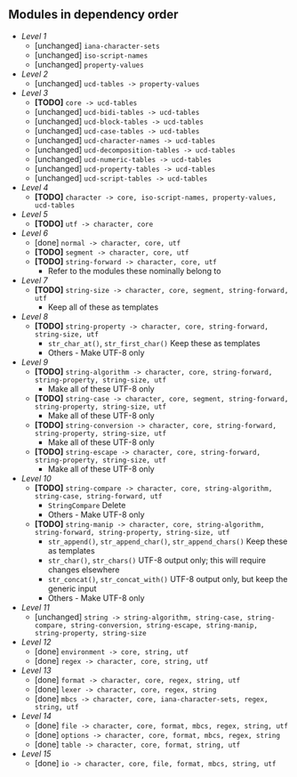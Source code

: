 ## Modules in dependency order ##

* _Level 1_
    * [unchanged] `iana-character-sets`
    * [unchanged] `iso-script-names`
    * [unchanged] `property-values`
* _Level 2_
    * [unchanged] `ucd-tables -> property-values`
* _Level 3_
    * **[TODO]** `core -> ucd-tables`
    * [unchanged] `ucd-bidi-tables -> ucd-tables`
    * [unchanged] `ucd-block-tables -> ucd-tables`
    * [unchanged] `ucd-case-tables -> ucd-tables`
    * [unchanged] `ucd-character-names -> ucd-tables`
    * [unchanged] `ucd-decomposition-tables -> ucd-tables`
    * [unchanged] `ucd-numeric-tables -> ucd-tables`
    * [unchanged] `ucd-property-tables -> ucd-tables`
    * [unchanged] `ucd-script-tables -> ucd-tables`
* _Level 4_
    * **[TODO]** `character -> core, iso-script-names, property-values, ucd-tables`
* _Level 5_
    * **[TODO]** `utf -> character, core`
* _Level 6_
    * [done] `normal -> character, core, utf`
    * **[TODO]** `segment -> character, core, utf`
    * **[TODO]** `string-forward -> character, core, utf`
        * Refer to the modules these nominally belong to
* _Level 7_
    * **[TODO]** `string-size -> character, core, segment, string-forward, utf`
        * Keep all of these as templates
* _Level 8_
    * **[TODO]** `string-property -> character, core, string-forward, string-size, utf`
        * `str_char_at()`, `str_first_char()` Keep these as templates
        * Others - Make UTF-8 only
* _Level 9_
    * **[TODO]** `string-algorithm -> character, core, string-forward, string-property, string-size, utf`
        * Make all of these UTF-8 only
    * **[TODO]** `string-case -> character, core, segment, string-forward, string-property, string-size, utf`
        * Make all of these UTF-8 only
    * **[TODO]** `string-conversion -> character, core, string-forward, string-property, string-size, utf`
        * Make all of these UTF-8 only
    * **[TODO]** `string-escape -> character, core, string-forward, string-property, string-size, utf`
        * Make all of these UTF-8 only
* _Level 10_
    * **[TODO]** `string-compare -> character, core, string-algorithm, string-case, string-forward, utf`
        * `StringCompare` Delete
        * Others - Make UTF-8 only
    * **[TODO]** `string-manip -> character, core, string-algorithm, string-forward, string-property, string-size, utf`
        * `str_append()`, `str_append_char()`, `str_append_chars()` Keep these as templates
        * `str_char()`, `str_chars()` UTF-8 output only; this will require changes elsewhere
        * `str_concat()`, `str_concat_with()` UTF-8 output only, but keep the generic input
        * Others - Make UTF-8 only
* _Level 11_
    * [unchanged] `string -> string-algorithm, string-case, string-compare, string-conversion, string-escape, string-manip, string-property, string-size`
* _Level 12_
    * [done] `environment -> core, string, utf`
    * [done] `regex -> character, core, string, utf`
* _Level 13_
    * [done] `format -> character, core, regex, string, utf`
    * [done] `lexer -> character, core, regex, string`
    * [done] `mbcs -> character, core, iana-character-sets, regex, string, utf`
* _Level 14_
    * [done] `file -> character, core, format, mbcs, regex, string, utf`
    * [done] `options -> character, core, format, mbcs, regex, string`
    * [done] `table -> character, core, format, string, utf`
* _Level 15_
    * [done] `io -> character, core, file, format, mbcs, string, utf`
